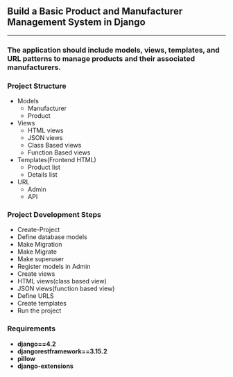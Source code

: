 ## Build a Basic Product and Manufacturer Management System in Django

---

### The application should include models, views, templates, and URL patterns to manage products and their associated manufacturers.

### Project Structure

- Models
  - Manufacturer
  - Product
- Views
  - HTML views
  - JSON views
  - Class Based views
  - Function Based views
- Templates(Frontend HTML)
  - Product list
  - Details list
- URL
  - Admin
  - API

### Project Development Steps

- Create-Project
- Define database models
- Make Migration
- Make Migrate
- Make superuser
- Register models in Admin
- Create views
- HTML views(class based view)
- JSON views(function based view)
- Define URLS
- Create templates
- Run the project

### Requirements
- **django==4.2**
- **djangorestframework==3.15.2**
- **pillow**
- **django-extensions**